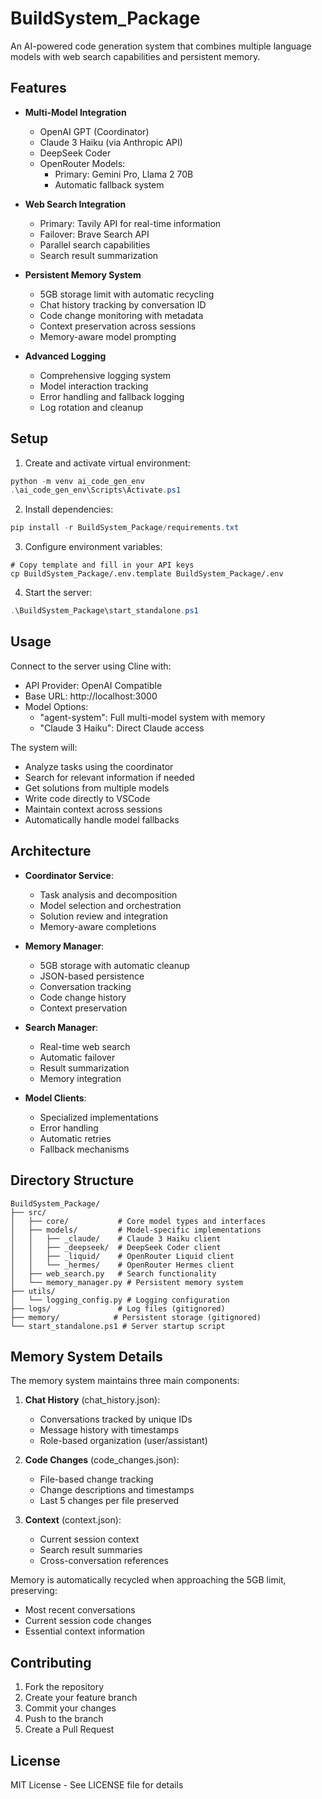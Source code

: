 # BuildSystem_Package

An AI-powered code generation system that combines multiple language models with web search capabilities and persistent memory.

## Features

- **Multi-Model Integration**
  - OpenAI GPT (Coordinator)
  - Claude 3 Haiku (via Anthropic API)
  - DeepSeek Coder
  - OpenRouter Models:
    * Primary: Gemini Pro, Llama 2 70B
    * Automatic fallback system

- **Web Search Integration**
  - Primary: Tavily API for real-time information
  - Failover: Brave Search API
  - Parallel search capabilities
  - Search result summarization

- **Persistent Memory System**
  - 5GB storage limit with automatic recycling
  - Chat history tracking by conversation ID
  - Code change monitoring with metadata
  - Context preservation across sessions
  - Memory-aware model prompting

- **Advanced Logging**
  - Comprehensive logging system
  - Model interaction tracking
  - Error handling and fallback logging
  - Log rotation and cleanup

## Setup

1. Create and activate virtual environment:
```powershell
python -m venv ai_code_gen_env
.\ai_code_gen_env\Scripts\Activate.ps1
```

2. Install dependencies:
```powershell
pip install -r BuildSystem_Package/requirements.txt
```

3. Configure environment variables:
```
# Copy template and fill in your API keys
cp BuildSystem_Package/.env.template BuildSystem_Package/.env
```

4. Start the server:
```powershell
.\BuildSystem_Package\start_standalone.ps1
```

## Usage

Connect to the server using Cline with:
- API Provider: OpenAI Compatible
- Base URL: http://localhost:3000
- Model Options:
  * "agent-system": Full multi-model system with memory
  * "Claude 3 Haiku": Direct Claude access

The system will:
- Analyze tasks using the coordinator
- Search for relevant information if needed
- Get solutions from multiple models
- Write code directly to VSCode
- Maintain context across sessions
- Automatically handle model fallbacks

## Architecture

- **Coordinator Service**: 
  * Task analysis and decomposition
  * Model selection and orchestration
  * Solution review and integration
  * Memory-aware completions

- **Memory Manager**:
  * 5GB storage with automatic cleanup
  * JSON-based persistence
  * Conversation tracking
  * Code change history
  * Context preservation

- **Search Manager**: 
  * Real-time web search
  * Automatic failover
  * Result summarization
  * Memory integration

- **Model Clients**: 
  * Specialized implementations
  * Error handling
  * Automatic retries
  * Fallback mechanisms

## Directory Structure

```
BuildSystem_Package/
├── src/
│   ├── core/           # Core model types and interfaces
│   ├── models/         # Model-specific implementations
│   │   ├── _claude/    # Claude 3 Haiku client
│   │   ├── _deepseek/  # DeepSeek Coder client
│   │   ├── _liquid/    # OpenRouter Liquid client
│   │   └── _hermes/    # OpenRouter Hermes client
│   ├── web_search.py   # Search functionality
│   └── memory_manager.py # Persistent memory system
├── utils/
│   └── logging_config.py # Logging configuration
├── logs/               # Log files (gitignored)
├── memory/            # Persistent storage (gitignored)
└── start_standalone.ps1 # Server startup script
```

## Memory System Details

The memory system maintains three main components:
1. **Chat History** (chat_history.json):
   - Conversations tracked by unique IDs
   - Message history with timestamps
   - Role-based organization (user/assistant)

2. **Code Changes** (code_changes.json):
   - File-based change tracking
   - Change descriptions and timestamps
   - Last 5 changes per file preserved

3. **Context** (context.json):
   - Current session context
   - Search result summaries
   - Cross-conversation references

Memory is automatically recycled when approaching the 5GB limit, preserving:
- Most recent conversations
- Current session code changes
- Essential context information

## Contributing

1. Fork the repository
2. Create your feature branch
3. Commit your changes
4. Push to the branch
5. Create a Pull Request

## License

MIT License - See LICENSE file for details
